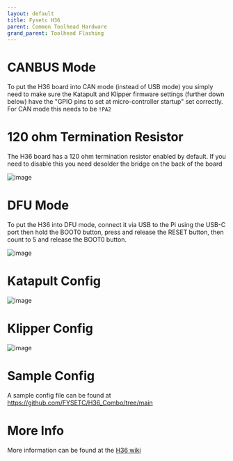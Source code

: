 ```yaml
---
layout: default 
title: Fysetc H36
parent: Common Toolhead Hardware
grand_parent: Toolhead Flashing
---
```


# CANBUS Mode

To put the H36 board into CAN mode (instead of USB mode) you simply need to make sure the Katapult and Klipper firmware settings (further down below) have the 
"GPIO pins to set at micro-controller startup" set correctly. For CAN mode this needs to be `!PA2`


# 120 ohm Termination Resistor

The H36 board has a 120 ohm termination resistor enabled by default. If you need to disable this you need desolder the bridge on the back of the board

![image](https://github.com/user-attachments/assets/3505af56-8d9d-49ba-8dbe-2e897df7f66e)




# DFU Mode

To put the H36 into DFU mode, connect it via USB to the Pi using the USB-C port then hold the BOOT0 button, press and release the RESET button, then count to 5 and release the BOOT0 button.

![image](https://github.com/user-attachments/assets/cdc62cf8-e926-4f4d-9c99-6f8d047b4db3)




# Katapult Config

![image](https://github.com/user-attachments/assets/b52db77f-6cc2-4866-a600-ef67f8ae250e)



# Klipper Config

![image](https://github.com/user-attachments/assets/0ee6c2c9-90ba-4ab6-a108-068d3660130e)




# Sample Config

A sample config file can be found at [https://github.com/FYSETC/H36_Combo/tree/main
](https://github.com/FYSETC/H36_Combo/tree/main)

# More Info

More information can be found at the [H36 wiki](https://wiki.fysetc.com/H36_Combo/)
